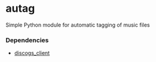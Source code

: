 # autag
Simple Python module for automatic tagging of music files

### Dependencies
- [discogs_client](https://github.com/discogs/discogs_client)
